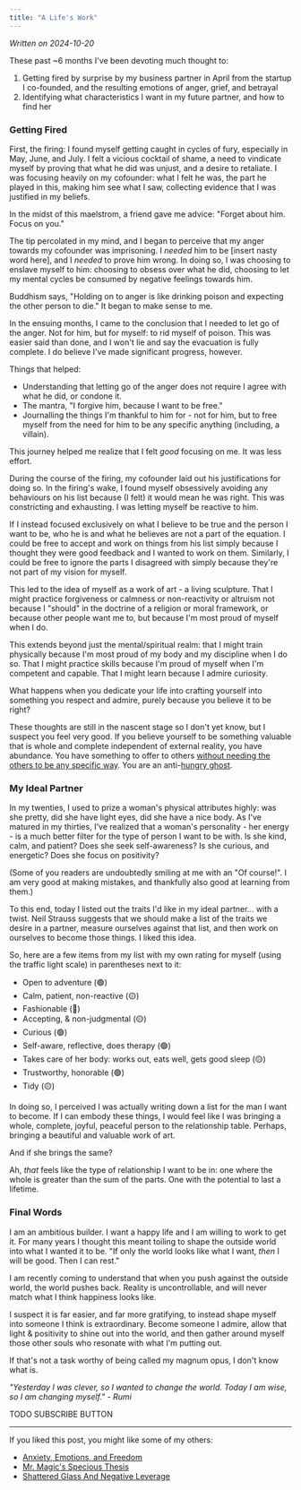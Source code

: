 ```yaml
---
title: "A Life's Work"
---
```


_Written on 2024-10-20_

These past ~6 months I've been devoting much thought to:

1. Getting fired by surprise by my business partner in April from the startup I co-founded, and the resulting emotions of anger, grief, and betrayal
2. Identifying what characteristics I want in my future partner, and how to find her

### Getting Fired
First, the firing: I found myself getting caught in cycles of fury, especially in May, June, and July. I felt a vicious cocktail of shame, a need to vindicate myself by proving that what he did was unjust, and a desire to retaliate. I was focusing heavily on my cofounder: what I felt he was, the part he played in this, making him see what I saw, collecting evidence that I was justified in my beliefs.

In the midst of this maelstrom, a friend gave me advice: "Forget about him. Focus on you."

The tip percolated in my mind, and I began to perceive that my anger towards my cofounder was imprisoning. I _needed_ him to be [insert nasty word here], and I _needed_ to prove him wrong. In doing so, I was choosing to enslave myself to him: choosing to obsess over what he did, choosing to let my mental cycles be consumed by negative feelings towards him.

Buddhism says, "Holding on to anger is like drinking poison and expecting the other person to die." It began to make sense to me.

In the ensuing months, I came to the conclusion that I needed to let go of the anger. Not for him, but for myself: to rid myself of poison. This was easier said than done, and I won't lie and say the evacuation is fully complete. I do believe I've made significant progress, however.

Things that helped:
- Understanding that letting go of the anger does not require I agree with what he did, or condone it.
- The mantra, "I forgive him, because I want to be free."
- Journalling the things I'm thankful to him for - not for him, but to free myself from the need for him to be any specific anything (including, a villain).

This journey helped me realize that I felt _good_ focusing on me. It was less effort. 

During the course of the firing, my cofounder laid out his justifications for doing so. In the firing's wake, I found myself obsessively avoiding any behaviours on his list because (I felt) it would mean he was right. This was constricting and exhausting. I was letting myself be reactive to him.

If I instead focused exclusively on what I believe to be true and the person I want to be, who he is and what he believes are not a part of the equation. I could be free to accept and work on things from his list simply because I thought they were good feedback and I wanted to work on them. Similarly, I could be free to ignore the parts I disagreed with simply because they're not part of my vision for myself.

This led to the idea of myself as a work of art - a living sculpture. That I might practice forgiveness or calmness or non-reactivity or altruism not because I "should" in the doctrine of a religion or moral framework, or because other people want me to, but because I'm most proud of myself when I do. 

This extends beyond just the mental/spiritual realm: that I might train physically because I'm most proud of my body and my discipline when I do so. That I might practice skills because I'm proud of myself when I'm competent and capable. That I might learn because I admire curiosity.

What happens when you dedicate your life into crafting yourself into something you respect and admire, purely because you believe it to be right?

These thoughts are still in the nascent stage so I don't yet know, but I suspect you feel very good. If you believe yourself to be something valuable that is whole and complete independent of external reality, you have abundance. You have something to offer to others [without needing the others to be any specific way](https://altered.substack.com/p/charisma). You are an anti-[hungry ghost](https://en.wikipedia.org/wiki/Hungry_ghost).

### My Ideal Partner
In my twenties, I used to prize a woman's physical attributes highly: was she pretty, did she have light eyes, did she have a nice body. As I've matured in my thirties, I've realized that a woman's personality - her energy - is a much better filter for the type of person I want to be with. Is she kind, calm, and patient? Does she seek self-awareness? Is she curious, and energetic? Does she focus on positivity?

(Some of you readers are undoubtedly smiling at me with an "Of course!". I am very good at making mistakes, and thankfully also good at learning from them.)

To this end, today I listed out the traits I'd like in my ideal partner... with a twist. Neil Strauss suggests that we should make a list of the traits we desire in a partner, measure ourselves against that list, and then work on ourselves to become those things. I liked this idea.

So, here are a few items from my list with my own rating for myself (using the traffic light scale) in parentheses next to it:

- Open to adventure (🟢)
- Calm, patient, non-reactive (🟡)
- Fashionable (🔴)
- Accepting, & non-judgmental (🟡)
- Curious (🟢)
- Self-aware, reflective, does therapy (🟢)
- Takes care of her body: works out, eats well, gets good sleep (🟡)
- Trustworthy, honorable (🟢)
- Tidy (🟡)

In doing so, I perceived I was actually writing down a list for the man I want to become. If I can embody these things, I would feel like I was bringing a whole, complete, joyful, peaceful person to the relationship table. Perhaps, bringing a beautiful and valuable work of art.

And if she brings the same?

Ah, _that_ feels like the type of relationship I want to be in: one where the whole is greater than the sum of the parts. One with the potential to last a lifetime.

### Final Words

I am an ambitious builder. I want a happy life and I am willing to work to get it. For many years I thought this meant toiling to shape the outside world into what I wanted it to be. "If only the world looks like what I want, _then_ I will be good. Then I can rest."

I am recently coming to understand that when you push against the outside world, the world pushes back. Reality is uncontrollable, and will never match what I think happiness looks like.

I suspect it is far easier, and far more gratifying, to instead shape myself into someone I think is extraordinary. Become someone I admire, allow that light & positivity to shine out into the world, and then gather around myself those other souls who resonate with what I'm putting out.

If that's not a task worthy of being called my magnum opus, I don't know what is.

_"Yesterday I was clever, so I wanted to change the world. Today I am wise, so I am changing myself." - Rumi_

TODO SUBSCRIBE BUTTON

------

If you liked this post, you might like some of my others:

- [Anxiety, Emotions, and Freedom](https://mieubrisse.substack.com/p/anxiety-emotions-and-freedom)
- [Mr. Magic's Specious Thesis](https://mieubrisse.substack.com/p/mr-magics-specious-thesis)
- [Shattered Glass And Negative Leverage](https://mieubrisse.substack.com/p/shattered-glass-and-negative-leverage)
